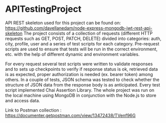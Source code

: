 # APITestingProject

API REST skeleton used for this project can be found on: https://github.com/davellanedam/node-express-mongodb-jwt-rest-api-skeleton
The project consists of a collection of requests (different HTTP requests such as GET, POST, PATCH, DELETE)
divided into categories: auth, city, profile, user and a series of test scripts for each category. Pre-request
scripts are used to ensure that tests will be run in the correct environment, etc. with the help of different 
dynamic and environment variables. 

For every request several test scripts were written to validate responses and to sets up checkpoints to verify
if response status is ok, retrieved data is as expected, proper authorization is needed (ex. bearer token) among others. 
In a couple of tests, JSON schema was tested to check whether the structure of JSON data from the response body
is as anticipated. Every test script implemented Chai Assertion Library. The whole project was run on the local
machine using MongoDB in conjunction with the Node.js to store and access data.


Link to Postman collection : https://documenter.getpostman.com/view/13472438/TVenf96G
